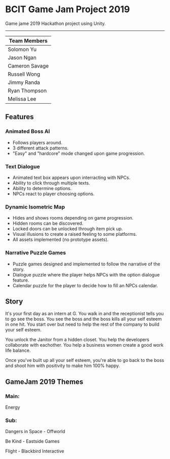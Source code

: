 # BCIT Game Jam Project 2019

Game jame 2019 Hackathon project using Unity. 

---

| Team Members   |
|----------------|
| Solomon Yu     |
| Jason Ngan     |
| Cameron Savage |
| Russell Wong   |
| Jimmy Randa    |
| Ryan Thompson  |
| Melissa Lee    |

## Features

### Animated Boss AI

* Follows players around.
* 3 different attack patterns.
* "Easy" and "hardcore" mode changed upon game progression.

### Text Dialogue
* Animated text box appears upon interracting with NPCs.
* Ability to click through multiple texts.
* Ability to determine options.
* NPCs react to player choosing options.

### Dynamic Isometric Map
* Hides and shows rooms depending on game progression.
* Hidden rooms can be discovered.
* Locked doors can be unlocked through item pick up.
* Visual illusions to create a raised feeling to some platforms.
* All assets implemented (no prototype assets).

### Narrative Puzzle Games

* Puzzle games designed and implemented to follow the narrative of the story.
* Dialogue puzzle where the player helps NPCs with the option dialogue feature.
* Calendar puzzle for the player to decide how to fill an NPCs calendar.

## Story

It's your first day as an intern at G. You walk in and the receptionist tells you to go see the boss. You see the boss and the boss kills all your self esteem in one hit. You start over but need to help the rest of the company to build your self esteem.

You unlock the Janitor from a hidden closet. You help the developers collaborate with eachother. You help a business women create a good work life balance.

Once you've built up all your self esteem, you're able to go back to the boss and shoot him with positivity to make him 100% happy.

## GameJam 2019 Themes

### Main:

Energy

### Sub:

Dangers in Space - Offworld

Be Kind - Eastside Games

Flight - Blackbird Interactive



